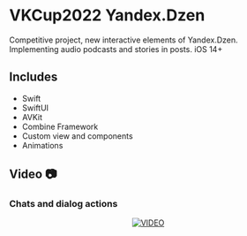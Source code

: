 # VKCup2022 Yandex.Dzen

Competitive project, new interactive elements of Yandex.Dzen.
Implementing audio podcasts and stories in posts. iOS 14+


## Includes
- Swift
- SwiftUI
- AVKit
- Combine Framework
- Custom view and components
- Animations


## Video 📷

### Chats and dialog actions
<div align="center">
  <a href="https://www.youtube.com/watch?v=kWdS6DShe0k"><img src="https://img.youtube.com/vi/kWdS6DShe0k/0.jpg" alt="VIDEO"></a>
</div>
